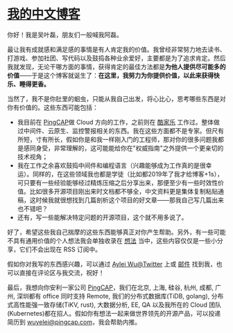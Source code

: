 # [我的中文博客](https://aleiwu.com)

你好！我是吴叶磊，朋友们一般喊我阿磊。

最让我有成就感和满足感的事情是有人肯定我的价值。我曾经非常努力地去读书、打游戏、参加社团、写代码以及鼓捣各种业余爱好，主要都是为了追求肯定。然后我就发现，无论干哪方面的事情，获得肯定的最佳方法都是**为他人提供尽可能多的价值**——于是这个博客就诞生了：**在这里，我努力为你提供价值，以此来获得快乐、睡得更香。**

当然了，我不是你肚里的蛔虫，只能从我自己出发，将心比心，思考哪些东西是对你有价值的。这些东西可能包括：

* 我目前在 [PingCAP](https://www.pingcap.com/)做 Cloud 方向的工作，之前则在 [酷家乐](https://tech.kujiale.com/) 工作过。整体做过中间件、云原生、监控警报相关的东西。我在这些方面都不是专家。但尺有所短，寸有所长，假如你是和我一样刚入门的工程师，那对你的很多问题我都是感同身受，非常理解的，这可能能给你在"权威指南"之外提供一个更亲切的技术视角；
* 我在工作之余喜欢鼓捣中间件和编程语言（兴趣能够成为工作真的是很幸运）。同样的，在这些领域我也都是学徒（比如都2019年了我才给博客+1s），可只要有一些经验能够经过精炼压缩之后分享出来，那便至少有一些时效性价值。比如很多开源项目刚出来时文档都不够全，中文资料更是集体复制粘贴通稿，这时候我就很想找到几篇剖析这个项目的好文章——那我自己写几篇出来也不错吧？
* 还有，写一些能解决特定问题的开源项目，这个就不用多说了。

好了，希望这些我自己揣摩的这些东西能够真正对你产生帮助。另外，有一些可能不具有通用价值的个人想法我会单独收录在 [想法](https://aleiwu.com/moments/) 当中，这些内容仅仅是一些小分享，它们不会出现在 RSS 订阅中。

假如你对我写的东西感兴趣，可以通过 [Aylei Wu@Twitter](https://twitter.com/AyleiWu) 上或 [邮件](rayingecho@gmail.com) 找到我，也可以直接在评论区与我交流，祝好！

最后，我想向你安利一家公司 [PingCAP](https://www.pingcap.com/)，我们在北京, 上海, 硅谷, 杭州, 成都, 广州, 深圳都有 office 同时支持 Remote, 我们的分布式数据库(TiDB, golang), 分布式高性能强一致存储(TiKV, rust), 大数据分析, EE, QA 以及我所在的 Cloud 团队(Kubernetes)都在招人。假如你有想法一起来做世界领先的开源产品，可以投递简历到 wuyelei@pingcap.com，我会帮助内推。
